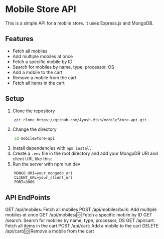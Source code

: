 # Mobile Store API

This is a simple API for a mobile store. It uses Express.js and MongoDB.

## Features

- Fetch all mobiles
- Add multiple mobiles at once
- Fetch a specific mobile by ID
- Search for mobiles by name, type, processor, OS
- Add a mobile to the cart
- Remove a mobile from the cart
- Fetch all items in the cart

## Setup

1. Clone the repository

```bash
    git clone https://github.com/Ayush-Vish/mobileStore-api.git
```
2. Change the directory 

```bash
    cd mobileStore-api
```

3. Install dependencies with `npm install`
4. Create a `.env` file in the root directory and add your MongoDB URI and client URL like this:
5. Run the server with npm run dev

```env
    MONGO_URI=your_mongodb_uri
    CLIENT_URL=your_client_url
    PORT=3000
```

## API EndPoints

GET /api/mobiles: Fetch all mobiles
POST /api/mobiles/bulk: Add multiple mobiles at once
GET /api/mobiles/:id: Fetch a specific mobile by ID
GET /search: Search for mobiles by name, type, processor, OS
GET /api/cart: Fetch all items in the cart
POST /api/cart: Add a mobile to the cart
DELETE /api/cart/:id: Remove a mobile from the cart

